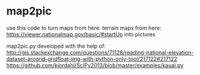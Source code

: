# map2pic

use this code to turn maps from here:
terrain maps from here: https://viewer.nationalmap.gov/basic/#startUp
into pictures

map2pic.py developed with the help of:
http://gis.stackexchange.com/questions/71128/reading-national-elevation-dataset-arcgrid-gridfloat-img-with-python-only-tool/217122#217122
https://github.com/kjordahl/SciPy2013/blob/master/examples/kauai.py
